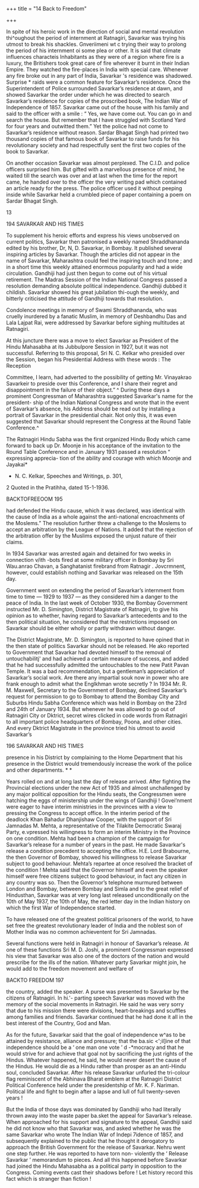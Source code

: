 +++
title = "14 Back to Freedom"

+++


In spite of his heroic work in the direction of social and
mental revolution thi^oughout the period of internment at
Ratnagiri, Savarkar was trying his utmost to break his
shackles. Gnveriimeni wt c trying their way to prolong the
period of his internment oi some plea or other. It is said that
climate influences characteis Inhabitants as they were of a
region where fire is a luxury, the Britishers took great care
of fire wherever it burnt in their Indian Empire. They
watched the fire-places in India with special care. Whenever
any fire broke out in any part of India, Savarkar 's
residence was shadowed. Surprise * raids were a common
feature for Savarkar’s residence. Once the Superintendent
of Police surrounded Savarkar’s residence at dawn, and
showed Savarkar the order under which he was directed to
search Savarkar’s residence for copies of the proscribed book,
The Indian War of Independence of 1857. Savarkar came out
of the house with his family and said to the officer with a
smile : “ Yes, we have come out. You can go in and search the
house. But remember that I have struggled with Scotland
Yard for four years and outwitted them.” Yet the police had
not come to Savarkar’s residence without reason. Sardar
Bhagat Singh had printed two thousand copies of that famous
book of Savarkar to raise funds for his revolutionary society
and had respectfully sent the first two copies of the book to
Savarkar.

On another occasion Savarkar was almost perplexed. The
C.I.D. and police officers surprised him. But gifted with a
marvellous presence of mind, he waited till the search was
over and at last when the time for the report came, he handed
over to the officer the very writing pad which contained an
article ready for the press. The police officer used it without
peeping inside while Savarkar held a crumbled piece of paper
containing a poem on Sardar Bhagat Singh.

13



194 SAVARKAR AND HIS TIMES

To supplement his heroic efforts and express his views
unobserved on current politics, Savarkar then patronised a
weekly named Shraddhananda edited by his brother, Dr, N,
D. Savarkar, in Bombay. It published several inspiring
articles by Savarkar. Though the articles did not appear in
the name of Savarkar, Maharashtra could feel the inspiring
touch and tone ; and in a short time this weekly attained
enormous popularity and had a wide circulation. Gandhiji
had just then begun to come out of his virtual retirement.
The Madras Session of the Indian National Congress passed
a resolution demanding absolute political independence.
Gandhiji dubbed it childish. Savarkar showed his great
jubilation thi-ough the weekly, and bitterly criticised the
attitude of Gandhiji towards that resolution.

Condolence meetings in memory of Swami Shraddhananda,
who was cruelly inurdered by a fanatic Muslim, in memory
of Deshbandhu Das and Lala Lajpat Rai, were addressed by
Savarkar before sighing multitudes at Ratnagiri.

At this juncture there was a move to elect Savarkar as
President of the Hindu Mahasabha at its Jubbulpore Session
in 1927, but it was not successful. Referring to this proposal,
Sri N. C. Kelkar who presided over the Session, began his
Presidential Address with these words : The Reception

Committee, I learn, had adverted to the possibility of getting
Mr. Vinayakrao Savarkeir to preside over this Conference,
and I share their regret and disappointment in the failure of
their object.” ^ During these days a prominent Congressman
of Maharashtra suggested Savarkar's name for the president-
ship of the Indian National Congress and wrote that in the
event of Savarkar’s absence, his Address should be read out
by installing a portrait of Savarkar in the presidential chair.
Not only this, it was even suggested that Savarkar should
represent the Congress at the Round Table Conference.^

The Ratnagiri Hindu Sabha was the first organized Hindu
Body which came forward to back up Dr. Moonje in his
acceptance of the invitation to the Round Table Conference
and in January 1931 passed a resolution “ expressing apprecia-
tion of the ability and courage with which Moonje and Jayakai*

* N. C. Kelkar, Speeches and Writings, p. 301,

2 Quoted in the Pratihha, dated 15-1-1936.



BACKTOFREEOOM 195

had defended the Hindu cause, which it was declared, was
identical with the cause of India as a whole against the
anti-national encroachments of the Moslems.” The resolution
further threw a challenge to the Moslems to accept an
arbitration by the League of Nations. It added that the
rejection of the arbitration offer by the Muslims exposed the
unjust nature of their claims.

In 1934 Savarkar was arrested again and detained for two
weeks in connection v/ith -bots fired at some military officer
in Bombay by Sri Wau.anrao Chavan, a Sanghatanist
firebrand from Ratnagir . Jovcrmnent, however, could
establish nothing and Savarkar was released on the 15th day.

Government went on extending the period of Savarkar’s
internment from time to time — 1929 to 1937 — as they
considered him a danger to the peace of India. In the last
week of October 1930, the Bombay Government instructed
Mr. D. Simington, District Magistrate of Ratnagiri, to give
his opinion as to whether, having regard to Savarkar’s
antecedents and to the then political situation, he considered
that the restrictions imposed on Savarkar should be either
wholly or partly withdrawn without danger.

The District Magistrate, Mr. D. Simington, is reported to
have opined that in the then state of politics Savarkar should
not be released. He ako reported to Government that
Savarkar had devoted himself to the removal of untouchabilitj'
and had achieved a certain measure of success, and added
that he had successfully admitted the untouchables to the
new Patit Pavan Temple. It was a bad recommendation, but
a gentleman’s appreciation of Savarkar’s social work. Are
there any impartial souk now in power who are frank enough
to admit what the Englkhman wrote secretly ? In 1934
Mr. R. M. Maxwell, Secretary to the Government of Bombay,
declined Savarkar’s request for permission to go to Bombay
to attend the Bombay City and Suburbs Hindu Sabha
Conference which was held in Bombay on the 23rd and 24th
of January 1934. But whenever he was allowed to go out
of Ratnagiri City or Dktrict, secret wires clicked in code
words from Ratnagiri to all important police headquarters of
Bombay, Poona, and other cities. And every Dktrict
Magistrate in the province tried his utmost to avoid Savarkar’s



196 SAVARKAR AND HIS TIMES

presence in his District by complaining to the Home
Department that his presence in the District would
tremendously increase the work of the police and other
departments. * *

Years rolled on and at long last the day of release arrived.
After fighting the Provincial elections under the new Act of
1935 and almost unchallenged by any major political opposition
for the Hindu seats, the Congressmen were hatching the eggs
of ministership under the wings of Gandhiji ! Govei’nment
were eager to have interim ministries in the provinces with a
view to pressing the Congress to accept office. In the interim
period of the deadlock Khan Bahadur Dhanjishaw Cooper,
with the support of Sri Jamnadas M. Mehta, a representative
of the Tilakite Democratic Swaraj Party, e.vpressed his
willingness to form an interim Ministry in the Province on
one condition. Mehta had been a champion of the campaign
for Savarkar’s release for a number of years in the past. He
made Savarkar's release a condition precedent to accepting
the office. H.E. Lord Brabourne, the then Governor of
Bombay, showed his willingness to release Savarkar subject
to good behaviour. Mehta’s repartee at once resolved the
bracket of the condition ! Mehta said that the Governor
himself and even the speaker himself were free citizens subject
to good behaviour, in fact any citizen in any country was so.
Then the Governor’s telephone murmured between London
and Bombay, between Bombay and Simla and to the great
relief of Hindusthan, Savarkar was at very long last released
unconditionally on the 10th of May 1937, the 10th of May, the
red letter day in the Indian history on which the first War
of Independence started.

To have released one of the greatest political prisoners of
the world, to have set free the greatest revolutionary leader of
India and the noblest son of Mother India was no common
achieventent for Sri Jamnadas.

Several functions were held in Ratnagiri in honour of
Savarkar’s release. At one of these functions Sri M. D. Joshi,
a prominent Congressman expressed his view that Savarkar
was also one of the doctors of the nation and would prescribe
for the ills of the nation. Whatever party Savarkar might
join, he would add to the freedom movement and welfare of



BACKTO FREEDOM 197

the country, added the speaker. A purse was presented to
Savarkar by the citizens of Ratnagiri. In hi.'- parting speech
Savarkar was moved with the memory of the social movements
in Ratnagiri. He said he was very sorry that due to his
mission there were divisions, heart-breakings and scuffles
among families and friends. Savarkar continued that he had
done it all in the best interest of the Country, God and Man.

As for the future, Savarkar said that the goal of
independence w^as to be attained by resistance, alliance and
pressure; that the ba.sic <';il]ine of that independence should
be a ‘ one man one vote ’ d -*mocracy and that he would strive
for and achieve that goal not by sacrificing the just rights of
the Hindus. Whatever happened, he said, he would never
desert the cause of the Hindus. He would die as a Hindu
rather than prosper as an anti-Hindu soul, concluded Savarkar.
After his release Savarkar unfurled the tri-colour flag
reminiscent of the Abhinava Bharat emblem at the Ratnagiri
District Political Conference held under the presidentship of
Mr. K. F. Nariman. Political life and fight to begin after a
lapse and lull of full twenty-seven years !

But the India of those days was dominated by Gandhiji who
had literally thrown away into the waste paper ba.sket the
appeal for Savarkar’s release. When approached for his support
and signature to the appeal, Gandhiji said he did not know
who that Savarkar was, and asked whether he was the same
Savarkar who wrote The Indian War of Indepi 7idence of 1857,
and subsequently explained to the public that he thought it
derogatory to approach the British Government for the release
of Savarkar. Nehru went one step further. He was reported
to have torn non- violently the ‘ Release Savarkar ’
memorandum to pieces. And all this happened before
Savarkar had joined the Hindu Mahasabha as a political party
in opposition to the Congress. Coming events cast their
shadows before ! Let history record this fact which is
stranger than fiction !


